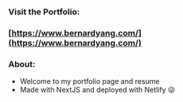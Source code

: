 ### Visit the Portfolio:

### [https://www.bernardyang.com/](https://www.bernardyang.com/)

### About:

- Welcome to my portfolio page and resume
- Made with NextJS and deployed with Netlify 😜
